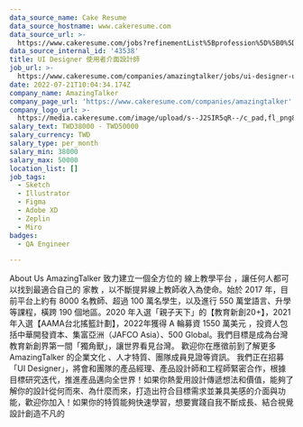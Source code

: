 ```yaml
---
data_source_name: Cake Resume
data_source_hostname: www.cakeresume.com
data_source_url: >-
  https://www.cakeresume.com/jobs?refinementList%5Bprofession%5D%5B0%5D=engineering_qa-engineer&refinementList%5Bsalary_type%5D=per_month&refinementList%5Bsalary_currency%5D=TWD&range%5Bsalary_range%5D%5Bmax%5D=600000
data_source_internal_id: '43538'
title: UI Designer 使用者介面設計師
job_url: >-
  https://www.cakeresume.com/companies/amazingtalker/jobs/ui-designer-user-interface-designer-cfb7e5
date: 2022-07-21T10:04:34.174Z
company_name: AmazingTalker
company_page_url: 'https://www.cakeresume.com/companies/amazingtalker'
company_logo_url: >-
  https://media.cakeresume.com/image/upload/s--J2SIR5qR--/c_pad,fl_png8,h_200,w_200/v1631641971/kifa19wruvkuxf8qm37i.png
salary_text: TWD38000 - TWD50000
salary_currency: TWD
salary_type: per_month
salary_min: 38000
salary_max: 50000
location_list: []
job_tags:
  - Sketch
  - Illustrator
  - Figma
  - Adobe XD
  - Zeplin
  - Miro
badges:
  - QA Engineer

---
```


About Us AmazingTalker 致力建立一個全方位的 線上教學平台 ，讓任何人都可以找到最適合自己的 家教 ，以不斷提昇線上教師收入為使命。始於 2017 年，目前平台上約有 8000 名教師、超過 100 萬名學生，以及進行 550 萬堂語言、升學等課程，橫跨 190 個地區。2020 年入選「親子天下」的【教育新創20+】，2021 年入選【AAMA台北搖籃計劃】，2022年獲得 A 輪募資 1550 萬美元 ，投資人包括中華開發資本、集富亞洲（JAFCO Asia）、500 Global。我們目標是成為台灣教育新創界第一間「獨角獸」，讓世界看見台灣。 歡迎你在應徵前到了解更多 AmazingTalker 的企業文化 、人才特質、團隊成員見證等資訊。 我們正在招募「UI Designer」，將會和團隊的產品經理、產品設計師和工程師緊密合作，根據目標研究迭代，推進產品邁向全世界！如果你熱愛用設計傳遞想法和價值，能夠了解你的設計從何而來、為什麼而來，打造出符合目標需求並兼具美感的介面與功能，歡迎你加入！如果你的特質能夠快速學習，想要實踐自我不斷成長、結合視覺設計創造不凡的